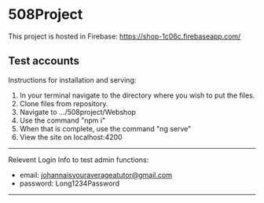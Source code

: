 # 508Project
This project is hosted in Firebase: https://shop-1c06c.firebaseapp.com/

## Test accounts

Instructions for installation and serving:

1. In your terminal navigate to the directory where you wish to put the files.
2. Clone files from repository.
2. Navigate to .../508project/Webshop
3. Use the command "npm i" 
4. When that is complete, use the command "ng serve"
5. View the site on localhost:4200
--------------------------------------

Relevent Login Info to test admin functions:
- email: johannaisyouraverageatutor@gmail.com
- password: Long1234Password

--------------------------------------
